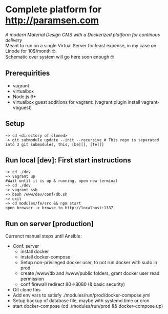 # Complete platform for http://paramsen.com
_A modern Material Design CMS with a Dockerized platform for continous delivery_  
Meant to run on a single Virtual Server for least expense, in my case on Linode for 10$/month 🤓.  
Schematic over system will go here soon enough 🤓

## Prerequirities
- vagrant
- virtualbox
- Node.js 6+
- virtualbox guest additions for vagrant: (vagrant plugin install vagrant-vbguest)

## Setup
    ~> cd <directory of cloned>
    ~> git submodule update --init --recursive # This repo is separated into 3 git submodules, this, [be][], [fe][]

## Run local [dev]: First start instructions
    ~> cd ./dev  
    ~> vagrant up  
    #Wait until it is up & running, open new terminal
    ~> cd ./dev  
    ~> vagrant ssh  
    ~> bash /www/dev/conf/db.sh  
    ~> exit  
    ~> cd modules/fe/src && npm start  
    open browser -> browse to http://localhost:1337

## Run on server [production]
Currenct manual steps until Ansible:  
* Conf. server
    * install docker
    * install docker-compose
    * Setup non-privileged docker user, to not run docker with sudo in prod 
    * create /www/db and /www/public folders, grant docker user read permission
    * conf firewall redirect 80->8080 (& basic security)
* Git clone this
* Add env vars to satisfy ./modules/run/prod/docker-compose.yml
* Setup backup of database file, maybe with systemd.time or cron
* start docker-compose (cd ./modules/run/prod && docker-compose up)

[be]: https://github.com/paramsen/fe.paramsen.com "backend"
[fe]: https://github.com/paramsen/fe.paramsen.com "frontend"
